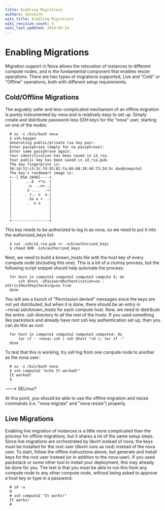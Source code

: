 ```yaml
---
title: Enabling Migrations
authors: dansmith
wiki_title: Enabling Migrations
wiki_revision_count: 4
wiki_last_updated: 2014-04-24
---
```


# Enabling Migrations

Migration support in Nova allows the relocation of instances to different compute nodes, and is the fundamental component that enables resize operations. There are two types of migrations supported, Live and "Cold" or "Offline" operations, both with different setup requirements.

## Cold/Offline Migrations

The arguably safer and less-complicated mechanism of an offline migration is purely instrumented by nova and is relatively easy to set up. Simply create and distribute password-less SSH keys for the "nova" user, starting on one of the nodes:

      # su -s /bin/bash nova
      $ ssh-keygen
      Generating public/private rsa key pair.
      Enter passphrase (empty for no passphrase): 
      Enter same passphrase again: 
      Your identification has been saved in id_rsa.
      Your public key has been saved in id_rsa.pub.
      The key fingerprint is:
      56:1d:13:c5:3c:fd:93:01:fa:66:68:38:48:73:24:5c dan@compute1
      The key's randomart image is:
      +--[ RSA 2048]----+
      |      ...E  +*o. |
      |       .o  ..o+..|
      |       o ....  .+|
      |      . +.. o  o.|
      |       .So o +  .|
      |       .  o o    |
      |                 |
      |                 |
      |                 |
      +-----------------+

This key needs to be authorized to log in as nova, so we need to put it into the authorized_keys list:

      $ cat .ssh/id_rsa.pub >> .ssh/authorized_keys
      $ chmod 600 .ssh/authorized_keys

Next, we need to build a known_hosts file with the host key of every compute node (including this one). This is a bit of a clumsy process, but the following script snippet should help automate the process:

      for host in compute1 compute2 compute3 compute 4; do
          ssh $host -oPasswordAuthentication=no -oStrictHostKeyChecking=no true
      done

You will see a bunch of "Permission denied" messages since the keys are not yet distributed, but when it is done, there should be an entry in ~nova/.ssh/known_hosts for each compute host. Now, we need to distribute the entire .ssh directory to all the rest of the hosts. If you used something like packstack and already have root ssh key authentication set up, then you can do this as root:

      for host in compute1 compute2 compute3 compute4; do
          tar cf - ~nova/.ssh | ssh $host "cd /; tar xf -"
      done

To test that this is working, try ssh'ing from one compute node to another as the nova user:

      # su -s /bin/bash nova
      $ ssh compute2 "echo It worked!"
      It worked!
      $

---> SELinux?

At this point, you should be able to use the offline migration and resize commands (i.e. "nova migrate" and "nova resize") properly.

## Live Migrations

Enabling live migration of instances is a little more complicated than the process for offline migrations, but it shares a lot of the same setup steps. Since live migrations are orchestrated by libvirt instead of nova, the keys must be installed for the root user (libvirt runs as root) instead of the nova user. To start, follow the offline instructions above, but generate and install keys for the root user instead (or in addition to the nova user). If you used packstack or some other tool to install your deployment, this may already be done for you. The test is that you must be able to run this from any compute node to any other compute node, without being asked to approve a host key or type in a password:

      # id -u
      0
      # ssh compute2 "It works!"
      It works!
      #
